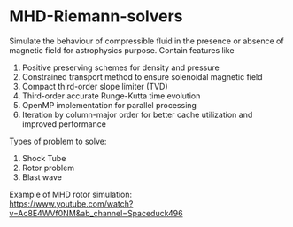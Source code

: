 # MHD-Riemann-solvers 
Simulate the behaviour of compressible fluid in the presence or absence of magnetic field for astrophysics purpose. Contain features like
1) Positive preserving schemes for density and pressure
2) Constrained transport method to ensure solenoidal magnetic field
3) Compact third-order slope limiter (TVD)
4) Third-order accurate Runge-Kutta time evolution 
5) OpenMP implementation for parallel processing
6) Iteration by column-major order for better cache utilization and improved performance

Types of problem to solve:
1) Shock Tube
2) Rotor problem
3) Blast wave

Example of MHD rotor simulation: <br />
https://www.youtube.com/watch?v=Ac8E4WVf0NM&ab_channel=Spaceduck496
